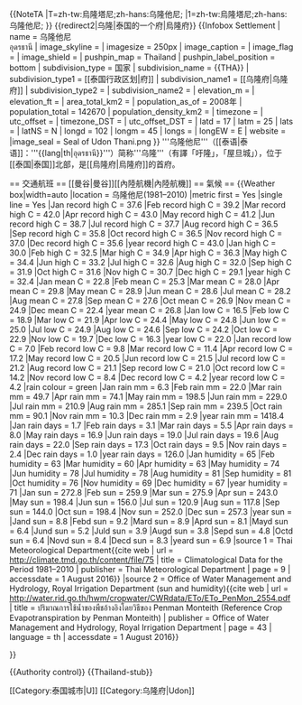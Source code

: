 {{NoteTA
|T=zh-tw:烏隆塔尼;zh-hans:乌隆他尼;
|1=zh-tw:烏隆塔尼;zh-hans:乌隆他尼;
}}
{{redirect2|乌隆|泰国的一个府|烏隆府}}
{{Infobox Settlement
| name = 乌隆他尼<br />อุดรธานี
| image_skyline = 
| imagesize = 250px
| image_caption = 
| image_flag = 
| image_shield = 
| pushpin_map = Thailand
| pushpin_label_position = bottom
| subdivision_type = 国家
| subdivision_name = {{THA}}
| subdivision_type1 = [[泰国行政区划|府]]
| subdivision_name1 = [[乌隆府|乌隆府]]
| subdivision_type2 = 
| subdivision_name2 = 
| elevation_m = 
| elevation_ft = 
| area_total_km2 = 
| population_as_of = 2008年
| population_total = 142670
| population_density_km2 = 
| timezone = 
| utc_offset = 
| timezone_DST = 
| utc_offset_DST = 
| latd = 17
| latm = 25
| lats =
| latNS = N
| longd = 102
| longm = 45
| longs =
| longEW = E
| website =  
|image_seal = Seal of Udon Thani.png
}}
'''乌隆他尼'''（[[泰语|泰语]]：'''{{lang|th|อุดรธานี}}'''）简称'''乌隆'''（有譯「吁隆」，「屋旦城」），位于[[泰国|泰国]]北部，是[[烏隆府|烏隆府]]的首府。

== 交通航班 ==
[[曼谷|曼谷]][[內陸航機|內陸航機]]
== 氣候 ==
{{Weather box|width=auto
|location = 乌隆他尼(1981–2010)
|metric first = Yes
|single line = Yes
|Jan record high C = 37.6
|Feb record high C = 39.2
|Mar record high C = 42.0
|Apr record high C = 43.0
|May record high C = 41.2
|Jun record high C = 38.7
|Jul record high C = 37.7
|Aug record high C = 36.5
|Sep record high C = 35.8
|Oct record high C = 36.5
|Nov record high C = 37.0
|Dec record high C = 35.6
|year record high C = 43.0
|Jan high C = 30.0
|Feb high C = 32.5
|Mar high C = 34.9
|Apr high C = 36.3
|May high C = 34.4
|Jun high C = 33.2
|Jul high C = 32.6
|Aug high C = 32.0
|Sep high C = 31.9
|Oct high C = 31.6
|Nov high C = 30.7
|Dec high C = 29.1
|year high C = 32.4
|Jan mean C = 22.8
|Feb mean C = 25.3
|Mar mean C = 28.0
|Apr mean C = 29.8
|May mean C = 28.9
|Jun mean C = 28.6
|Jul mean C = 28.2
|Aug mean C = 27.8
|Sep mean C = 27.6
|Oct mean C = 26.9
|Nov mean C = 24.9
|Dec mean C = 22.4
|year mean C = 26.8
|Jan low C = 16.5
|Feb low C = 18.9
|Mar low C = 21.9
|Apr low C = 24.4
|May low C = 24.8
|Jun low C = 25.0
|Jul low C = 24.9
|Aug low C = 24.6
|Sep low C = 24.2
|Oct low C = 22.9
|Nov low C = 19.7
|Dec low C = 16.3
|year low C = 22.0
|Jan record low C = 7.0
|Feb record low C = 9.8
|Mar record low C = 11.4
|Apr record low C = 17.2
|May record low C = 20.5
|Jun record low C = 21.5
|Jul record low C = 21.2
|Aug record low C = 21.1
|Sep record low C = 21.0
|Oct record low C = 14.2
|Nov record low C = 8.4
|Dec record low C = 4.2
|year record low C = 4.2
|rain colour = green
|Jan rain mm = 6.3
|Feb rain mm = 22.0
|Mar rain mm = 49.7
|Apr rain mm = 74.1
|May rain mm = 198.5
|Jun rain mm = 229.0
|Jul rain mm = 210.9
|Aug rain mm = 285.1
|Sep rain mm = 239.5
|Oct rain mm = 90.1
|Nov rain mm = 10.3
|Dec rain mm = 2.9
|year rain mm = 1418.4
|Jan rain days = 1.7
|Feb rain days = 3.1
|Mar rain days = 5.5
|Apr rain days = 8.0
|May rain days = 16.9
|Jun rain days = 19.0
|Jul rain days = 19.6
|Aug rain days = 22.0
|Sep rain days = 17.3
|Oct rain days = 9.5
|Nov rain days = 2.4
|Dec rain days = 1.0
|year rain days = 126.0
|Jan humidity = 65
|Feb humidity = 63
|Mar humidity = 60
|Apr humidity = 63
|May humidity = 74
|Jun humidity = 78
|Jul humidity = 78
|Aug humidity = 81
|Sep humidity = 81
|Oct humidity = 76
|Nov humidity = 69
|Dec humidity = 67
|year humidity = 71
|Jan sun = 272.8
|Feb sun = 259.9
|Mar sun = 275.9
|Apr sun = 243.0
|May sun = 198.4
|Jun sun = 156.0
|Jul sun = 120.9
|Aug sun = 117.8
|Sep sun = 144.0
|Oct sun = 198.4
|Nov sun = 252.0
|Dec sun = 257.3
|year sun = 
|Jand sun = 8.8
|Febd sun = 9.2
|Mard sun = 8.9
|Aprd sun = 8.1
|Mayd sun = 6.4
|Jund sun = 5.2
|Juld sun = 3.9
|Augd sun = 3.8
|Sepd sun = 4.8
|Octd sun = 6.4
|Novd sun = 8.4
|Decd sun = 8.3
|yeard sun = 6.9
|source 1 = Thai Meteorological Department<ref name=TMD1>{{cite web
| url = http://climate.tmd.go.th/content/file/75
| title = Climatological Data for the Period 1981–2010
| publisher = Thai Meteorological Department
| page = 9
| accessdate = 1 August 2016}}</ref>
|source 2 = Office of Water Management and Hydrology, Royal Irrigation Department (sun and humidity)<ref name=RID>{{cite web
| url = http://water.rid.go.th/hwm/cropwater/CWRdata/ETo/ETo_PenMon_2554.pdf
| title = ปริมาณการใช้น้ำของพืชอ้างอิงโดยวิธีของ Penman Monteith (Reference Crop Evapotranspiration by Penman Monteith)
| publisher = Office of Water Management and Hydrology, Royal Irrigation Department 
| page = 43
| language = th
| accessdate = 1 August 2016}}</ref>

}}

{{Authority control}}
{{Thailand-stub}}

[[Category:泰国城市|U]]
[[Category:乌隆府|Udon]]